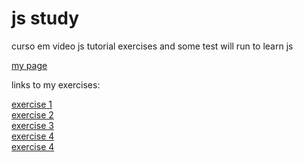 # js study
 curso em video js tutorial exercises and some test  will run to learn js

<a href='https://kaaffee.github.io/exercicios/'>my page</a>
<p>links to my exercises:</p>
<a href='https://kaaffee.github.io/exercicios/codigos/ex001'>exercise 1</a><br />
<a href='https://kaaffee.github.io/exercicios/codigos/ex002'>exercise 2</a><br />
<a href='https://kaaffee.github.io/exercicios/codigos/ex003'>exercise 3</a><br />
<a href='https://kaaffee.github.io/exercicios/codigos/ex004'>exercise 4</a><br />
<a href='https://kaaffee.github.io/exercicios/codigos/relogio'>exercise 4</a>
